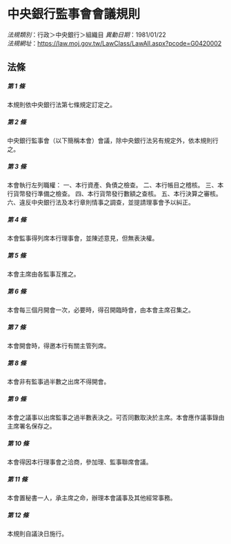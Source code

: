 # 中央銀行監事會會議規則

*法規類別*：行政＞中央銀行＞組織目
*異動日期*：1981/01/22  
*法規網址*：https://law.moj.gov.tw/LawClass/LawAll.aspx?pcode=G0420002



## 法條
##### 第 1 條
本規則依中央銀行法第七條規定訂定之。

##### 第 2 條
中央銀行監事會（以下簡稱本會）會議，除中央銀行法另有規定外，依本規則行之。

##### 第 3 條
本會執行左列職權：
一、本行資產、負債之檢查。
二、本行帳目之稽核。
三、本行貨幣發行準備之檢查。
四、本行貨幣發行數額之查核。
五、本行決算之審核。
六、違反中央銀行法及本行章則情事之調查，並提請理事會予以糾正。

##### 第 4 條
本會監事得列席本行理事會，並陳述意見，但無表決權。

##### 第 5 條
本會主席由各監事互推之。

##### 第 6 條
本會每三個月開會一次，必要時，得召開臨時會，由本會主席召集之。

##### 第 7 條
本會開會時，得邀本行有關主管列席。

##### 第 8 條
本會非有監事過半數之出席不得開會。

##### 第 9 條
本會之議事以出席監事之過半數表決之。可否同數取決於主席。本會應作議事錄由主席署名保存之。

##### 第 10 條
本會得因本行理事會之洽商，參加理、監事聯席會議。

##### 第 11 條
本會置秘書一人，承主席之命，辦理本會議事及其他經常事務。

##### 第 12 條
本規則自議決日施行。


